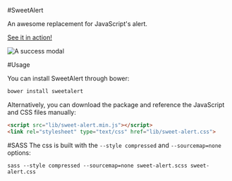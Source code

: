 #SweetAlert

An awesome replacement for JavaScript's alert.

[See it in action!](http://tristanedwards.me/sweetalert)

![A success modal](https://raw.github.com/t4t5/sweetalert/master/sweetalert.gif)

#Usage

You can install SweetAlert through bower:

```bash
bower install sweetalert
```

Alternatively, you can download the package and reference the JavaScript and CSS files manually:

```html
<script src="lib/sweet-alert.min.js"></script>
<link rel="stylesheet" type="text/css" href="lib/sweet-alert.css">
```

#SASS
The css is built with the `--style compressed` and `--sourcemap=none` options:

    sass --style compressed --sourcemap=none sweet-alert.scss sweet-alert.css
